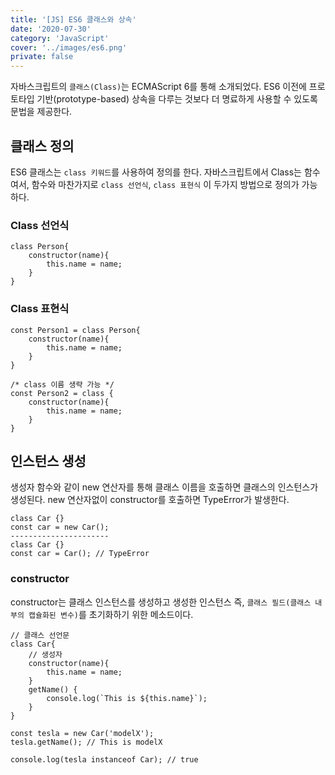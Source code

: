 ```yaml
---
title: '[JS] ES6 클래스와 상속'
date: '2020-07-30'
category: 'JavaScript'
cover: '../images/es6.png'
private: false
---
```


자바스크립트의 `클래스(Class)`는 ECMAScript 6를 통해 소개되었다. ES6 이전에 프로토타입 기반(prototype-based) 상속을 다루는 것보다 더 명료하게 사용할 수 있도록 문법을 제공한다.

## 클래스 정의

ES6 클래스는 `class 키워드`를 사용하여 정의를 한다. 자바스크립트에서 Class는 함수여서, 함수와 마찬가지로 `class 선언식`, `class 표현식` 이 두가지 방법으로 정의가 가능하다.

### Class 선언식

```
class Person{
    constructor(name){
        this.name = name;
    }
}
```

### Class 표현식

```
const Person1 = class Person{
    constructor(name){
        this.name = name;
    }
}

/* class 이름 생략 가능 */
const Person2 = class {
    constructor(name){
        this.name = name;
    }
}
```

## 인스턴스 생성

생성자 함수와 같이 new 연산자를 통해 클래스 이름을 호출하면 클래스의 인스턴스가 생성된다. new 연산자없이 constructor를 호출하면 TypeError가 발생한다.

```
class Car {}
const car = new Car();
----------------------
class Car {}
const car = Car(); // TypeError
```

### constructor

constructor는 클래스 인스턴스를 생성하고 생성한 인스턴스 즉, `클래스 필드(클래스 내부의 캡슐화된 변수)`를 초기화하기 위한 메소드이다.

```
// 클래스 선언문
class Car{
    // 생성자
    constructor(name){
        this.name = name;
    }
    getName() {
        console.log(`This is ${this.name}`);
    }
}

const tesla = new Car('modelX');
tesla.getName(); // This is modelX

console.log(tesla instanceof Car); // true
```
